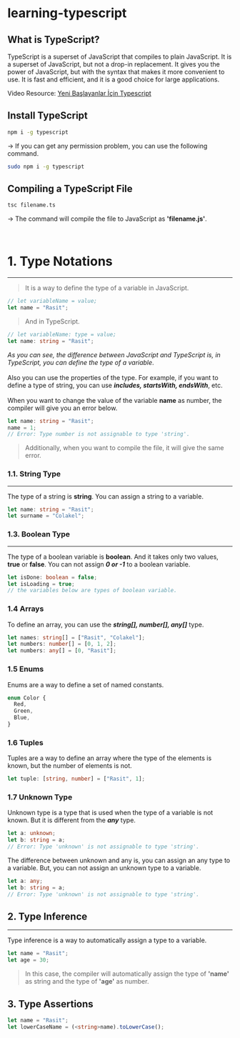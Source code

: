 # learning-typescript

## What is TypeScript?

TypeScript is a superset of JavaScript that compiles to plain JavaScript. It is a superset of JavaScript, but not a drop-in replacement. It gives you the power of JavaScript, but with the syntax that makes it more convenient to use. It is fast and efficient, and it is a good choice for large applications.

Video Resource: [Yeni Başlayanlar İçin Typescript](https://youtu.be/1d92ipW7Mx8)

## Install TypeScript

```bash
npm i -g typescript
```

-> If you can get any permission problem, you can use the following command.

```bash
sudo npm i -g typescript
```

## Compiling a TypeScript File

```bash
tsc filename.ts
```

-> The command will compile the file to JavaScript as **'filename.js'**.

<br>

# 1. Type Notations

---

> It is a way to define the type of a variable in JavaScript.

```javascript
// let variableName = value;
let name = "Rasit";
```

> And in TypeScript.

```typescript
// let variableName: type = value;
let name: string = "Rasit";
```

_As you can see, the difference between JavaScript and TypeScript is, in TypeScript, you can define the type of a variable_.
<br>
<br>
Also you can use the properties of the type. For example, if you want to define a type of string, you can use **_includes, startsWith, endsWith_**, etc.
<br>
<br>
When you want to change the value of the variable **name** as number, the compiler will give you an error below.

```typescript
let name: string = "Rasit";
name = 1;
// Error: Type number is not assignable to type 'string'.
```

> Additionally, when you want to compile the file, it will give the same error.

### 1.1. String Type

---

The type of a string is **string**. You can assign a string to a variable.

```typescript
let name: string = "Rasit";
let surname = "Colakel";
```

### 1.3. Boolean Type

---

The type of a boolean variable is **boolean**. And it takes only two values, **true** or **false**. You can not assign _**0 or -1**_ to a boolean variable.

```typescript
let isDone: boolean = false;
let isLoading = true;
// the variables below are types of boolean variable.
```

### 1.4 Arrays

To define an array, you can use the _**string[], number[], any[]**_ type.

```typescript
let names: string[] = ["Rasit", "Colakel"];
let numbers: number[] = [0, 1, 2];
let numbers: any[] = [0, "Rasit"];
```

### 1.5 Enums

Enums are a way to define a set of named constants.

```typescript
enum Color {
  Red,
  Green,
  Blue,
}
```

### 1.6 Tuples

Tuples are a way to define an array where the type of the elements is known, but the number of elements is not.

```typescript
let tuple: [string, number] = ["Rasit", 1];
```

### 1.7 Unknown Type

Unknown type is a type that is used when the type of a variable is not known. But it is different from the _**any**_ type.

```typescript
let a: unknown;
let b: string = a;
// Error: Type 'unknown' is not assignable to type 'string'.
```

The difference between unknown and any is, you can assign an any type to a variable. But, you can not assign an unknown type to a variable.

```typescript
let a: any;
let b: string = a;
// Error: Type 'unknown' is not assignable to type 'string'.
```

## 2. Type Inference

---

Type inference is a way to automatically assign a type to a variable.

```typescript
let name = "Rasit";
let age = 30;
```

> In this case, the compiler will automatically assign the type of **'name'** as string and the type of **'age'** as number.

## 3. Type Assertions

```typescript
let name = "Rasit";
let lowerCaseName = (<string>name).toLowerCase();
```
